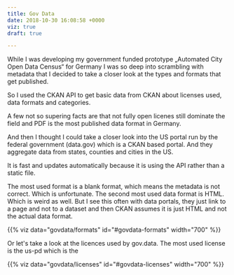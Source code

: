 ```yaml
---
title: Gov Data
date: 2018-10-30 16:08:58 +0000
viz: true
draft: true

---
```

While I was developing my government funded prototype „Automated City Open Data Census“ for Germany I was so deep into scrambling with metadata that I decided to take a closer look at the types and formats that get published. 

So I used the CKAN API to get basic data from CKAN about licenses used, data formats and categories. 

A few not so supering facts are that not fully open licenes still dominate the field and PDF is the most published data format in Germany. 

And then I thought I could take a closer look into the US portal run by the federal government (data.gov) which is a CKAN based portal. And they aggregate data from states, counties and cities in the US. 

It is fast and updates automatically because it is using the API rather than a static file.

The most used format is a blank format, which means the metadata is not correct. Which is unfortunate. The second most used data format is HTML. Which is weird as well. But I see this often with data portals, they just link to a page and not to a dataset and then CKAN assumes it is just HTML and not the actual data format. 

<div id="govdata-formats"></div>

{{% viz data="govdata/formats" id="#govdata-formats" width="700" %}}

Or let's take a look at the licences used by gov.data. The most used license is the us-pd which is the 

<div id="govdata-licenses"></div>

{{% viz data="govdata/licenses" id="#govdata-licenses" width="700" %}}